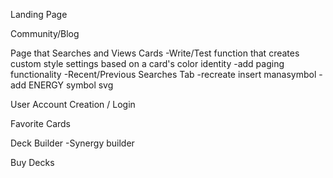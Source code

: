 Landing Page


Community/Blog


Page that Searches and Views Cards
-Write/Test function that creates custom style settings based on a card's color identity
-add paging functionality
-Recent/Previous Searches Tab
-recreate insert manasymbol
  -add ENERGY symbol svg


User Account Creation / Login



Favorite Cards


Deck Builder
  -Synergy builder



Buy Decks


